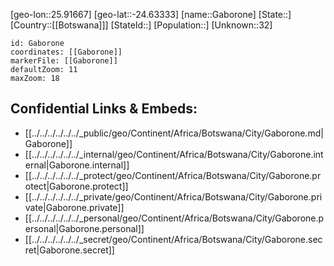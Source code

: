 ﻿---
location: [-24.63333,25.91667]
mapzoom: [7,12] 
mapmarker: city 
type: City
tags:
- geo/City


SpocWebEntityId: 35914
isDeleted: false
confidential: public

---
[geo-lon::25.91667]
[geo-lat::-24.63333]
[name::Gaborone]
[State::]
[Country::[[Botswana]]]
[StateId::]
[Population::]
[Unknown::32]


```leaflet
id: Gaborone
coordinates: [[Gaborone]]
markerFile: [[Gaborone]]
defaultZoom: 11 
maxZoom: 18
```


## Confidential Links & Embeds: 
- [[../../../../../../_public/geo/Continent/Africa/Botswana/City/Gaborone.md|Gaborone]] 
- [[../../../../../../_internal/geo/Continent/Africa/Botswana/City/Gaborone.internal|Gaborone.internal]] 
- [[../../../../../../_protect/geo/Continent/Africa/Botswana/City/Gaborone.protect|Gaborone.protect]] 
- [[../../../../../../_private/geo/Continent/Africa/Botswana/City/Gaborone.private|Gaborone.private]] 
- [[../../../../../../_personal/geo/Continent/Africa/Botswana/City/Gaborone.personal|Gaborone.personal]] 
- [[../../../../../../_secret/geo/Continent/Africa/Botswana/City/Gaborone.secret|Gaborone.secret]] 
